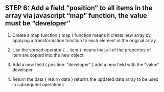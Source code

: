 ## STEP 6: Add a field “position” to all items in the array via javascript “map” function, the value must be “developer”

1. Create a map function
    { map } function means it creats new array by applying a transformation function to each element in the original array

2. Use the spread operator
    { ...item } means that all of the properties of item are copied into the new object

3. Add a new field
    { position: "developer" } add a new field with the "value" developer

4. Return the data
    { return data } returns the updated data array to be used in subsequent operations